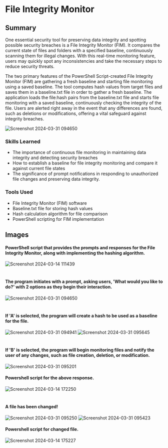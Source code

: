 # File Integrity Monitor

## Summary


One essential security tool for preserving data integrity and spotting possible security breaches is a File Integrity Monitor (FIM). It compares the current state of files and folders with a specified baseline, continuously scanning them for illegal changes. With this real-time monitoring feature, users may quickly spot any inconsistencies and take the necessary steps to reduce security threats.

The two primary features of the PowerShell Script-created File Integrity Monitor (FIM) are gathering a fresh baseline and starting file monitoring using a saved baseline. The tool computes hash values from target files and saves them in a baseline.txt file in order to gather a fresh baseline. The application loads the file:hash pairs from the baseline.txt file and starts file monitoring with a saved baseline, continuously checking the integrity of the file. Users are alerted right away in the event that any differences are found, such as deletions or modifications, offering a vital safeguard against integrity breaches.

![Screenshot 2024-03-31 094650](https://github.com/sarch25/File-Integrity-Monitor/assets/130470960/9d237119-70d6-4f99-9f74-df2c1b81a89e)

### Skills Learned


- The importance of continuous file monitoring in maintaining data integrity and detecting security breaches
- How to establish a baseline for file integrity monitoring and compare it against current file states
- The significance of prompt notifications in responding to unauthorized file changes and preserving data integrity.

### Tools Used


- File Integrity Monitor (FIM) software
- Baseline.txt file for storing hash values
- Hash calculation algorithm for file comparison
- PowerShell scripting for FIM implementation

## Images

#### PowerShell script that provides the prompts and responses for the File Integrity Monitor, along with implementing the hashing algorithm.
![Screenshot 2024-03-14 111439](https://github.com/sarch25/File-Integrity-Monitor/assets/130470960/c4b81f2c-6c27-43ec-8704-d4ec706dd74e)

#
#### The program initiates with a prompt, asking users, 'What would you like to do?' with 2 options as they begin their interaction.
![Screenshot 2024-03-31 094650](https://github.com/sarch25/File-Integrity-Monitor/assets/130470960/9d237119-70d6-4f99-9f74-df2c1b81a89e)

#
#### If 'A' is selected, the program will create a hash to be used as a baseline for the file.
![Screenshot 2024-03-31 094941](https://github.com/sarch25/File-Integrity-Monitor/assets/130470960/a3d57443-6b22-44de-bb3e-3dadcbe581eb)
![Screenshot 2024-03-31 095645](https://github.com/sarch25/File-Integrity-Monitor/assets/130470960/11b7a674-95a6-4924-bb14-56a7123f86c3)

#






#### If 'B' is selected, the program will begin monitoring files and notify the user of any changes, such as file creation, deletion, or modification.
![Screenshot 2024-03-31 095201](https://github.com/sarch25/File-Integrity-Monitor/assets/130470960/b80f85ff-b12d-4071-8b98-61be2efa28e4) 
#### Powershell script for the above response.
![Screenshot 2024-03-14 172250](https://github.com/sarch25/File-Integrity-Monitor/assets/130470960/2949376c-1472-44dc-beb6-dc26b3888a83)
#
#### A file has been changed!
![Screenshot 2024-03-31 095250](https://github.com/sarch25/File-Integrity-Monitor/assets/130470960/c087d2c7-a4ef-4a32-8ad6-4423ee8fa6e2) ![Screenshot 2024-03-31 095423](https://github.com/sarch25/File-Integrity-Monitor/assets/130470960/420fb315-4cbf-453c-960a-582fcf14ac9c)






#### Powershell script for changed file.
![Screenshot 2024-03-14 175227](https://github.com/sarch25/File-Integrity-Monitor/assets/130470960/0d5a445b-7946-42af-a124-186bf9a065e7)
#





